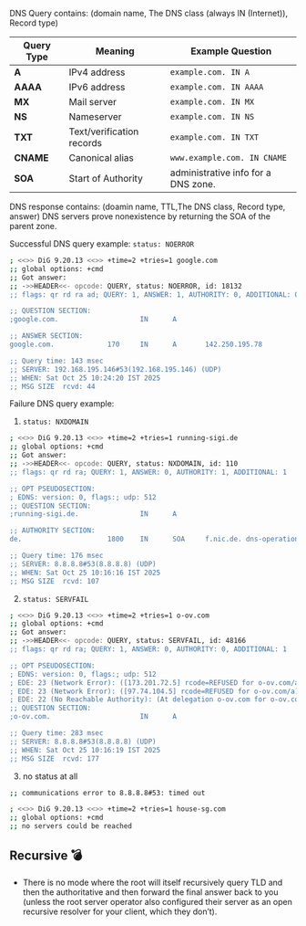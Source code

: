 
DNS Query contains: (domain name, The DNS class (always IN (Internet)), Record type)

| Query Type | Meaning                   | Example Question            |
| ---------- | ------------------------- | --------------------------- |
| **A**      | IPv4 address              | `example.com. IN A`         |
| **AAAA**   | IPv6 address              | `example.com. IN AAAA`      |
| **MX**     | Mail server               | `example.com. IN MX`        |
| **NS**     | Nameserver                | `example.com. IN NS`        |
| **TXT**    | Text/verification records | `example.com. IN TXT`       |
| **CNAME**  | Canonical alias           | `www.example.com. IN CNAME` |
| **SOA**    | Start of Authority        | administrative info for a DNS zone.|

DNS response contains: (doamin name, TTL,The DNS class, Record type, answer)
DNS servers prove nonexistence by returning the SOA of the parent zone.

Successful DNS query example:
`status: NOERROR`
```bash
; <<>> DiG 9.20.13 <<>> +time=2 +tries=1 google.com
;; global options: +cmd
;; Got answer:
;; ->>HEADER<<- opcode: QUERY, status: NOERROR, id: 18132
;; flags: qr rd ra ad; QUERY: 1, ANSWER: 1, AUTHORITY: 0, ADDITIONAL: 0

;; QUESTION SECTION:
;google.com.                    IN      A

;; ANSWER SECTION:
google.com.             170     IN      A       142.250.195.78

;; Query time: 143 msec
;; SERVER: 192.168.195.146#53(192.168.195.146) (UDP)
;; WHEN: Sat Oct 25 10:24:20 IST 2025
;; MSG SIZE  rcvd: 44
```
Failure DNS query example:
1. `status: NXDOMAIN`
```bash 
; <<>> DiG 9.20.13 <<>> +time=2 +tries=1 running-sigi.de
;; global options: +cmd
;; Got answer:
;; ->>HEADER<<- opcode: QUERY, status: NXDOMAIN, id: 110
;; flags: qr rd ra; QUERY: 1, ANSWER: 0, AUTHORITY: 1, ADDITIONAL: 1

;; OPT PSEUDOSECTION:
; EDNS: version: 0, flags:; udp: 512
;; QUESTION SECTION:
;running-sigi.de.               IN      A

;; AUTHORITY SECTION:
de.                     1800    IN      SOA     f.nic.de. dns-operations.denic.de. 1761367461 7200 7200 3600000 7200

;; Query time: 176 msec
;; SERVER: 8.8.8.8#53(8.8.8.8) (UDP)
;; WHEN: Sat Oct 25 10:16:16 IST 2025
;; MSG SIZE  rcvd: 107
```

2. `status: SERVFAIL`
```bash
; <<>> DiG 9.20.13 <<>> +time=2 +tries=1 o-ov.com
;; global options: +cmd
;; Got answer:
;; ->>HEADER<<- opcode: QUERY, status: SERVFAIL, id: 48166
;; flags: qr rd ra; QUERY: 1, ANSWER: 0, AUTHORITY: 0, ADDITIONAL: 1

;; OPT PSEUDOSECTION:
; EDNS: version: 0, flags:; udp: 512
; EDE: 23 (Network Error): ([173.201.72.5] rcode=REFUSED for o-ov.com/a)
; EDE: 23 (Network Error): ([97.74.104.5] rcode=REFUSED for o-ov.com/a)
; EDE: 22 (No Reachable Authority): (At delegation o-ov.com for o-ov.com/a)
;; QUESTION SECTION:
;o-ov.com.                      IN      A

;; Query time: 283 msec
;; SERVER: 8.8.8.8#53(8.8.8.8) (UDP)
;; WHEN: Sat Oct 25 10:16:19 IST 2025
;; MSG SIZE  rcvd: 177
```

3. no status at all
```bash
;; communications error to 8.8.8.8#53: timed out

; <<>> DiG 9.20.13 <<>> +time=2 +tries=1 house-sg.com
;; global options: +cmd
;; no servers could be reached
```


## Recursive 💣
- There is no mode where the root will itself recursively query TLD and then the authoritative and then forward the final answer back to you (unless the root server operator also configured their server as an open recursive resolver for your client, which they don’t).